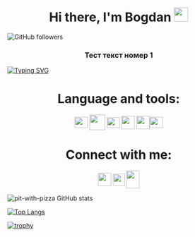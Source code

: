 
<h1 align="center">Hi there, I'm Bogdan </a>
<img src="https://github.com/blackcater/blackcater/raw/main/images/Hi.gif" height="32"/></h1>

![GitHub followers](https://img.shields.io/github/followers/pit-with-pizza?style=social)


<h3 align="center">Тест текст номер 1</h3>

<!---Пример кода-->
[![Typing SVG](https://readme-typing-svg.herokuapp.com?color=%2336BCF7&lines=jump+text)](https://git.io/typing-svg)


<h1 align="center">Language and tools:</h1>
<p align="center">
<a href="https://code.visualstudio.com/" target="blank"><img align="center" src="https://upload.wikimedia.org/wikipedia/commons/thumb/9/9a/Visual_Studio_Code_1.35_icon.svg/2048px-Visual_Studio_Code_1.35_icon.svg.png" alt="" height="25" width="30" /></a>
<a href="https://github.com/" target="blank"><img align="center" src="https://i.dlpng.com/static/png/446077_preview.png" alt="" height="35" width="35" /></a>
<a href="https://www.notion.so/130513c7d185462c8757c833e51a52ef" target="blank"><img align="center" src="https://upload.wikimedia.org/wikipedia/commons/4/45/Notion_app_logo.png" alt="" height="24" width="30" /></a>
<a href="https://www.python.org/" target="blank"><img align="center" src="https://upload.wikimedia.org/wikipedia/commons/thumb/c/c3/Python-logo-notext.svg/1024px-Python-logo-notext.svg.png" alt="" height="30" width="30" /></a>
<a href="https://docs.microsoft.com/en-us/cpp/?view=msvc-170" target="blank"><img align="center" src="https://upload.wikimedia.org/wikipedia/commons/thumb/1/18/ISO_C%2B%2B_Logo.svg/1822px-ISO_C%2B%2B_Logo.svg.png" alt="" height="30" width="30" /></a
<a href="https://www.heroku.com
" target="blank"><img align="center" src="https://cdn-icons-png.flaticon.com/512/873/873120.png" alt="" height="25" width="30" /></a>
</p>




<h1 align="center">Connect with me:</h1>
<p align="center">
<a href="https://vk.com/authorpythonkazika" target="blank"><img align="center" src="https://upload.wikimedia.org/wikipedia/commons/2/21/VK.com-logo.svg" alt="" height="30" width="30" /></a>
<a href="https://t.me/pit_with_pizza" target="blank"><img align="center" src="https://upload.wikimedia.org/wikipedia/commons/thumb/8/83/Telegram_2019_Logo.svg/2048px-Telegram_2019_Logo.svg.png" alt="" height="27" width="27" /></a>
<a href="https://discordapp.com/users/781475572622295071" target="blank"><img align="center" src="https://www.logo.wine/a/logo/Discord_(software)/Discord_(software)-Logo-Color-Logo.wine.svg" alt="" height="40" width="30" /></a>
</p>



![pit-with-pizza GitHub stats](https://github-readme-stats.vercel.app/api?username=pit-with-pizza&theme=onedark&show_icons=true)


[![Top Langs](https://github-readme-stats.vercel.app/api/top-langs/?username=pit-with-pizza&layout=giant&theme=onedark&show_icons=true)](https://github.com/pit-with-pizza/github-readme-stats)


[![trophy](https://github-profile-trophy.vercel.app/?username=pit-with-pizza&theme=onedark)](https://github.com/pit-with-pizza/github-profile-trophy)


